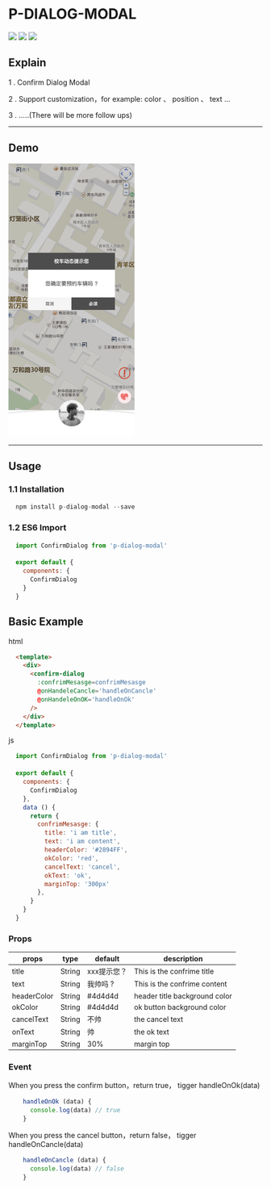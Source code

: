 # P-DIALOG-MODAL

![](https://img.shields.io/badge/webpack-3.9.1-blue.svg)
![](https://img.shields.io/badge/vue-2.5.9-brightgreen.svg)
![](https://img.shields.io/badge/Author-PDK-yellow.svg)

## Explain
1 . Confirm Dialog Modal

2 . Support customization，for example: color 、 position 、 text ...

3 . .....(There will be more follow ups)

------

## Demo
<img src='./image/img_1.png' width='250'>

--------
## Usage
### 1.1 Installation
```javascript
  npm install p-dialog-modal --save
```
### 1.2 ES6 Import
```javascript
  import ConfirmDialog from 'p-dialog-modal'
  
  export default {
    components: {
      ConfirmDialog
    }
  }
```

## Basic Example
html
```html
  <template>
    <div>
      <confirm-dialog 
        :confrimMesasge=confrimMesasge 
        @onHandeleCancle='handleOnCancle' 
        @onHandeleOnOK='handleOnOk'
      />
    </div>
  </template>
```

js
```javascript
  import ConfirmDialog from 'p-dialog-modal'

  export default {
    components: {
      ConfirmDialog
    },
    data () {
      return {
        confrimMesasge: {
          title: 'i am title',
          text: 'i am content',
          headerColor: '#2894FF',
          okColor: 'red',
          cancelText: 'cancel',
          okText: 'ok',
          marginTop: '300px'
        },
      }
    }
  }

```

### Props
props | type | default | description
---|---|---|---
title | String |  xxx提示您？ | This is the confrime title
text | String | 我帅吗 ? | This is the confrime content
headerColor | String | #4d4d4d | header title background color 
okColor | String | #4d4d4d | ok button background color
cancelText | String | 不帅 | the cancel text
onText | String | 帅 | the ok text
marginTop | String | 30% | margin top

### Event
When you press the confirm button，return true， tigger handleOnOk(data)
```javascript
    handleOnOk (data) {
      console.log(data) // true
    }

```
When you press the cancel button，return false， tigger handleOnCancle(data)
```javascript
    handleOnCancle (data) {
      console.log(data) // false
    }
```
